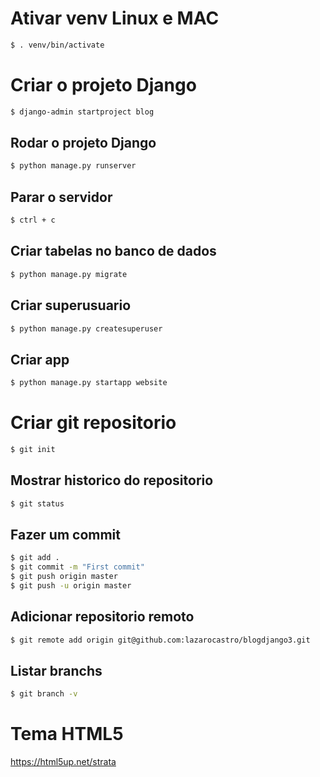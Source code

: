 # Ativar venv Linux e MAC
```bash
$ . venv/bin/activate
```

# Criar o projeto Django
```bash
$ django-admin startproject blog
```

## Rodar o projeto Django 
```bash
$ python manage.py runserver
```

## Parar o servidor 
```bash
$ ctrl + c
```

## Criar tabelas no banco de dados
```bash
$ python manage.py migrate
```

## Criar superusuario
```bash
$ python manage.py createsuperuser
```

## Criar app
```bash
$ python manage.py startapp website
```

# Criar git repositorio
```bash
$ git init 
```

## Mostrar historico do repositorio
```bash
$ git status
```

## Fazer um commit
```bash
$ git add .
$ git commit -m "First commit"
$ git push origin master
$ git push -u origin master
```

## Adicionar repositorio remoto
```bash
$ git remote add origin git@github.com:lazarocastro/blogdjango3.git
```

## Listar branchs
```bash
$ git branch -v 
```

# Tema HTML5
https://html5up.net/strata
